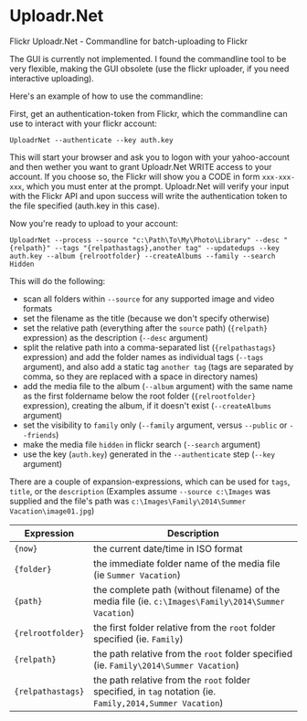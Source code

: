 # Uploadr.Net
Flickr Uploadr.Net - Commandline for batch-uploading to Flickr

The GUI is currently not implemented. I found the commandline tool to be very flexible, making the GUI obsolete (use the flickr uploader, if you need interactive uploading).

Here's an example of how to use the commandline:

First, get an authentication-token from Flickr, which the commandline can use to interact with your flickr account:

    UploadrNet --authenticate --key auth.key
    
This will start your browser and ask you to logon with your yahoo-account and then wether you want to grant Uploadr.Net WRITE access to your account. If you choose so, the Flickr will show you a CODE in form `xxx-xxx-xxx`, which you must enter at the prompt. Uploadr.Net will verify your input with the Flickr API and upon success will write the authentication token to the file specified (auth.key in this case).

Now you're ready to upload to your account:

    UploadrNet --process --source "c:\Path\To\My\Photo\Library" --desc "{relpath}" --tags "{relpathastags},another tag" --updatedups --key auth.key --album {relrootfolder} --createAlbums --family --search Hidden 
    
This will do the following:
* scan all folders within `--source` for any supported image and video formats
* set the filename as the title (because we don't specify otherwise)
* set the relative path (everything after the `source` path) (`{relpath}` expression) as the description (`--desc` argument)
* split the relative path into a comma-separated list (`{relpathastags}` expression) and add the folder names as individual tags (`--tags` argument), and also add a static tag `another tag` (tags are separated by comma, so they are replaced with a space in directory names)
* add the media file to the album (`--album` argument) with the same name as the first foldername below the root folder (`{relrootfolder}` expression), creating the album, if it doesn't exist (`--createAlbums` argument)
* set the visibility to `family` only (`--family` argument, versus `--public` or `--friends`)
* make the media file `hidden` in flickr search (`--search` argument)
* use the key (`auth.key`) generated in the `--authenticate` step (`--key` argument)

There are a couple of expansion-expressions, which can be used for `tags`, `title`, or the `description`
(Examples assume `--source c:\Images` was supplied and the file's path was `c:\Images\Family\2014\Summer Vacation\image01.jpg`)

Expression | Description
--- | ---
`{now}` | the current date/time in ISO format
`{folder}` | the immediate folder name of the media file (ie `Summer Vacation`)
`{path}` | the complete path (without filename) of the media file (ie. `c:\Images\Family\2014\Summer Vacation`)
`{relrootfolder}` | the first folder  relative from the `root` folder specified (ie. `Family`)
`{relpath}` | the path relative from the `root` folder specified (ie. `Family\2014\Summer Vacation`)
`{relpathastags}` | the path relative from the `root` folder specified, in `tag` notation (ie. `Family,2014,Summer Vacation`)
